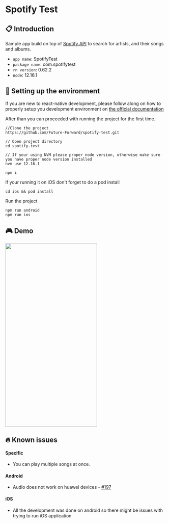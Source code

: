 # Spotify Test

## 📋 Introduction

Sample app build on top of [Spotify API](https://developer.spotify.com/documentation/web-api/) to search for artists, and their songs and albums.

- `app name`: SpotifyTest
- `package name`: com.spotifytest
- `rn version`: 0.62.2
- `node`: 12.16.1

## 🚀 Setting up the environment

If you are new to react-native development, please follow along on how to properly setup you development environment on [the official documentation](https://reactnative.dev/docs/environment-setup)

After than you can proceeded with running the project for the first time.

```
//Clone the project
https://github.com/Future-Forward/spotify-test.git

// Open project directory
cd spotify-test

// If your using NVM please proper node version, otherwise make sure you have proper node version installed
nvm use 12.16.1

npm i
```

If your running it on iOS don't forget to do a pod install

```
cd ios && pod install
```

Run the project

```
npm run android
npm run ios
```

## 🎮 Demo

<img src="https://raw.githubusercontent.com/Future-Forward/spotify-test/master/assets/demo.gif" width="288" height=576>

## 🔥 Known issues

#### Specific

- You can play multiple songs at once.

#### Android

 - Audio does not work on huawei devices - [#197](https://github.com/react-native-community/react-native-audio-toolkit/issues/197)

#### iOS

- All the development was done on android so there might be issues with trying to run iOS application

